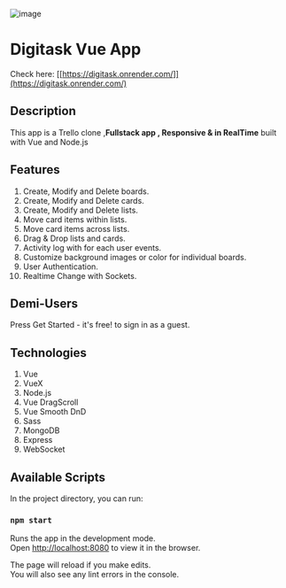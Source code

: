![image](https://github.com/Beku1/DigitaskFixed/assets/89391003/57bad581-d024-4082-8647-b7c629e77a82)


# Digitask Vue App
Check here: [[https://digitask.onrender.com/]](https://digitask.onrender.com/)

## Description

This app is a Trello clone ,**Fullstack app , Responsive & in RealTime** built with Vue and Node.js

## Features

1. Create, Modify and Delete boards.
2. Create, Modify and Delete cards.
3. Create, Modify and Delete lists.
4. Move card items within lists.
5. Move card items across lists.
6. Drag & Drop lists and cards.
7. Activity log with for each user events.
8. Customize background images or color for individual boards.
9. User Authentication.
10. Realtime Change with Sockets.

## Demi-Users

Press Get Started - it's free! to sign in as a guest.


## Technologies

1. Vue
2. VueX
3. Node.js 
4. Vue DragScroll
5. Vue Smooth DnD
6. Sass
7. MongoDB
8. Express
9. WebSocket

## Available Scripts

In the project directory, you can run:

### `npm start`

Runs the app in the development mode.\
Open [http://localhost:8080](http://localhost:8080) to view it in the browser.

The page will reload if you make edits.\
You will also see any lint errors in the console.



